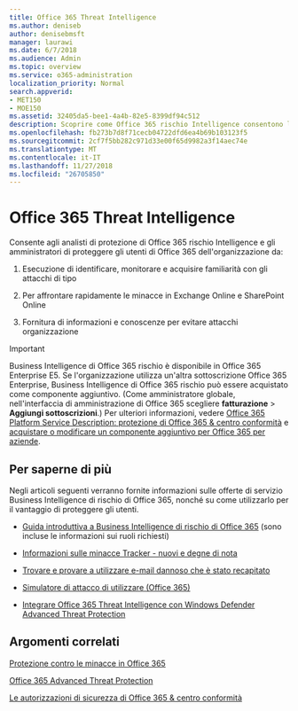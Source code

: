 ```yaml
---
title: Office 365 Threat Intelligence
ms.author: deniseb
author: denisebmsft
manager: laurawi
ms.date: 6/7/2018
ms.audience: Admin
ms.topic: overview
ms.service: o365-administration
localization_priority: Normal
search.appverid:
- MET150
- MOE150
ms.assetid: 32405da5-bee1-4a4b-82e5-8399df94c512
description: Scoprire come Office 365 rischio Intelligence consentono le minacce contro l'organizzazione di ricerca, rispondere a malware, phishing e altri attacchi che Office 365 ha rilevato per conto dell'utente e ricerca per gli indicatori di rischio. Business Intelligence di rischio è incorporata in Office 365 E5 offerte di sistema di sicurezza e conformità.
ms.openlocfilehash: fb273b7d8f71cecb04722dfd6ea4b69b103123f5
ms.sourcegitcommit: 2cf7f5bb282c971d33e00f65d9982a3f14aec74e
ms.translationtype: MT
ms.contentlocale: it-IT
ms.lasthandoff: 11/27/2018
ms.locfileid: "26705850"
---
```

# <a name="office-365-threat-intelligence"></a>Office 365 Threat Intelligence

Consente agli analisti di protezione di Office 365 rischio Intelligence e gli amministratori di proteggere gli utenti di Office 365 dell'organizzazione da:
  
1. Esecuzione di identificare, monitorare e acquisire familiarità con gli attacchi di tipo
    
2. Per affrontare rapidamente le minacce in Exchange Online e SharePoint Online
    
3. Fornitura di informazioni e conoscenze per evitare attacchi organizzazione
    
> [!IMPORTANT]
> Business Intelligence di Office 365 rischio è disponibile in Office 365 Enterprise E5. Se l'organizzazione utilizza un'altra sottoscrizione Office 365 Enterprise, Business Intelligence di Office 365 rischio può essere acquistato come componente aggiuntivo. (Come amministratore globale, nell'interfaccia di amministrazione di Office 365 scegliere **fatturazione** \> **Aggiungi sottoscrizioni**.) Per ulteriori informazioni, vedere [Office 365 Platform Service Description: protezione di Office 365 &amp; centro conformità](https://docs.microsoft.com/office365/servicedescriptions/office-365-platform-service-description/office-365-securitycompliance-center) e [acquistare o modificare un componente aggiuntivo per Office 365 per aziende](https://support.office.com/article/4e7b57d6-b93b-457d-aecd-0ea58bff07a6). 
  
## <a name="what-do-you-want-to-do"></a>Per saperne di più

Negli articoli seguenti verranno fornite informazioni sulle offerte di servizio Business Intelligence di rischio di Office 365, nonché su come utilizzarlo per il vantaggio di proteggere gli utenti.
  
- [Guida introduttiva a Business Intelligence di rischio di Office 365](get-started-with-ti.md) (sono incluse le informazioni sui ruoli richiesti) 
    
- [Informazioni sulle minacce Tracker - nuovi e degne di nota](threat-trackers.md)
    
- [Trovare e provare a utilizzare e-mail dannoso che è stato recapitato](investigate-malicious-email-that-was-delivered.md)
    
- [Simulatore di attacco di utilizzare (Office 365)](attack-simulator.md)
    
- [Integrare Office 365 Threat Intelligence con Windows Defender Advanced Threat Protection](integrate-office-365-ti-with-wdatp.md)
    
## <a name="related-topics"></a>Argomenti correlati

[Protezione contro le minacce in Office 365](protect-against-threats.md)
  
[Office 365 Advanced Threat Protection](office-365-atp.md)
  
[Le autorizzazioni di sicurezza di Office 365 &amp; centro conformità](permissions-in-the-security-and-compliance-center.md)
  

